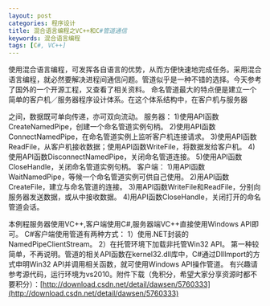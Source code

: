 ```yaml
---
layout: post
categories: 程序设计
title: 混合语言编程之VC++和C#管道通信
keywords: 混合语言编程
tags: [C#, VC++]
---
```


使用混合语言编程，可发挥各自语言的优势，从而方便快速地完成任务。采用混合语言编程，就必然要解决进程间通信问题。管道似乎是一种不错的选择。今天参考了国外的一个开源工程，又查看了相关资料。
命名管道最大的特点便是建立一个简单的客户机／服务器程序设计体系。在这个体系结构中，在客户机与服务器

<!--more-->

之间，数据既可单向传递，亦可双向流动。
服务器：
1)使用API函数CreateNamedPipe，创建一个命名管道实例句柄。
2)使用API函数ConnectNamedPipe，在命名管道实例上监听客户机连接请求。
3)使用API函数ReadFile，从客户机接收数据；使用API函数WriteFile，将数据发给客户机。
4)使用API函数DisconnectNamedPipe，关闭命名管道连接。
5)使用API函数CloseHandle，关闭命名管道实例句柄。 
客户端：
1)用API函数WaitNamedPipe，等候一个命名管道实例可供自己使用。
2)用API函数CreateFile，建立与命名管道的连接。
3)用API函数WriteFile和ReadFile，分别向服务器发送数据，或从中接收数据。
4)用API函数CloseHandle，关闭打开的命名管道会话。

本例程服务器使用VC++,客户端使用C#,服务器端VC++直接使用Windows API即可。
C#客户端使用管道有两种方式：
1）使用.NET封装的NamedPipeClientStream。
2）在托管环境下加载非托管Win32 API。
第一种较简单，不再说明。管道的相关API函数在kernel32.dll库中，C#通过DllImport的方式申明Win32 API并调用相关函数，就可使用Windows API操作管道。 
有兴趣请参考源代码，运行环境为vs2010。附件下载（免积分，希望大家分享资源时都不要积分）：[http://download.csdn.net/detail/dawsen/5760333](http://download.csdn.net/detail/dawsen/5760333)
